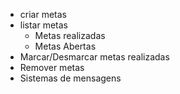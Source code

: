 - criar metas
- listar metas
  - Metas realizadas
  - Metas Abertas
- Marcar/Desmarcar metas realizadas
- Remover metas
- Sistemas de mensagens
